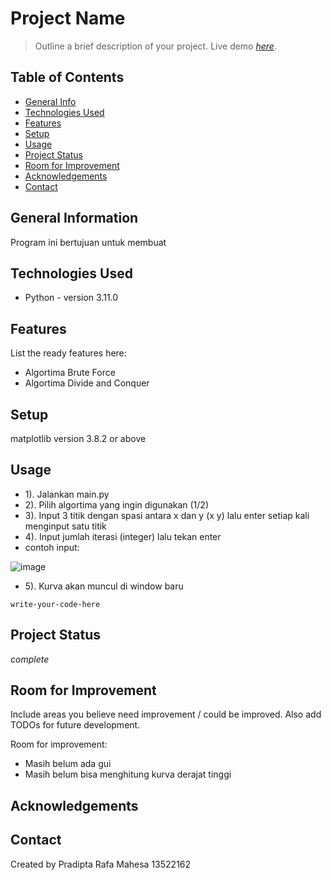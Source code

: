 # Project Name
> Outline a brief description of your project.
> Live demo [_here_](https://www.example.com). <!-- If you have the project hosted somewhere, include the link here. -->

## Table of Contents
* [General Info](#general-information)
* [Technologies Used](#technologies-used)
* [Features](#features)
* [Setup](#setup)
* [Usage](#usage)
* [Project Status](#project-status)
* [Room for Improvement](#room-for-improvement)
* [Acknowledgements](#acknowledgements)
* [Contact](#contact)
<!-- * [License](#license) -->


## General Information
Program ini bertujuan untuk membuat 
<!-- You don't have to answer all the questions - just the ones relevant to your project. -->


## Technologies Used
- Python - version 3.11.0



## Features
List the ready features here:
- Algortima Brute Force
- Algortima Divide and Conquer




<!-- If you have screenshots you'd like to share, include them here. -->


## Setup
matplotlib version 3.8.2 or above


## Usage
- 1). Jalankan main.py
- 2). Pilih algortima yang ingin digunakan (1/2)
- 3). Input 3 titik dengan spasi antara x dan y (x y) lalu enter setiap kali menginput satu titik
- 4). Input jumlah iterasi (integer) lalu tekan enter
- contoh input:




![image](https://github.com/Rapa285/Tucil2_13522162/assets/130206972/01ff049c-74c1-49b0-bf97-a43f640ff0f6)

- 5). Kurva akan muncul di window baru



`write-your-code-here`


## Project Status
_complete_


## Room for Improvement
Include areas you believe need improvement / could be improved. Also add TODOs for future development.

Room for improvement:
- Masih belum ada gui
- Masih belum bisa menghitung kurva derajat tinggi


## Acknowledgements



## Contact
Created by Pradipta Rafa Mahesa 13522162


<!-- Optional -->
<!-- ## License -->
<!-- This project is open source and available under the [... License](). -->

<!-- You don't have to include all sections - just the one's relevant to your project -->
